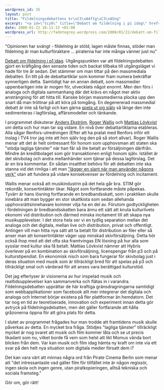 ```yaml
--- 
wordpress_id: 35
layout: post
title: "Fildelningsdebattens kr\xC3\xA4ftg\xC3\xA5ng"
excerpt: "<a id=\"tcz6\" title=\"Debatt om fildelning i p1 idag\" href=\"http://www.sr.se/cgi-bin/P1/program/index.asp?programID=3048\">Debatt om fildelning i p1 idag</a>. Utg\xC3\xA5ngspunkten var att fildelningsdebatten gjort en kr\xC3\xA4ftg\xC3\xA5ng den senaste tiden och backat tillbaka till utg\xC3\xA5ngsl\xC3\xA4get vi hade f\xC3\xB6r tre \xC3\xA5r sedan. Det st\xC3\xA4mmer om man tittar p\xC3\xA5 den massmediala debatten. En titt p\xC3\xA5 de debattartiklar som kommer fram numera bekr\xC3\xA4ftar synnerligen detta. Samtidigt har en annan debatt, som massmedier uppenbarligen inte \xC3\xA4r mogen f\xC3\xB6r, utvecklats n\xC3\xA5got enormt."
date: 2008-01-22 16:11:13 +01:00
wordpress_url: http://fadetogrey.wordpress.com/2008/01/22/debatt-om-fildelning-i-p1-idag-utgan/
---
```

"Opinionen har svängt - fildelning är stöld, lagen måste finnas, stöder man fildelning är man kulturföraktare ... piraterna har inte många vänner just nu"

<a id="tcz6" title="Debatt om fildelning i p1 idag" href="http://www.sr.se/cgi-bin/P1/program/index.asp?programID=3048">Debatt om fildelning i p1 idag</a>. Utgångspunkten var att fildelningsdebatten gjort en kräftgång den senaste tiden och backat tillbaka till utgångsläget vi hade för tre år sedan. Det stämmer om man tittar på den massmediala debatten. En titt på de debattartiklar som kommer fram numera bekräftar synnerligen detta. Samtidigt har en annan debatt, som massmedier uppenbarligen inte är mogen för, utvecklats något enormt. Men den förs i analoga och digitala sammanhang där det krävs en något mer aktiv ansträngning för att hitta till. Kanske början massmedierna plocka upp den snart då man tröttnar på att köra på tomgång. En degenererad massmedial debatt är inte så farligt och kan gärna <a href="http://copyriot.se/2008/01/16/prognos-for-expressens-piratdebatt/">spela ut sig själv</a> så länge den inte sedimenteras i lagförslag, affärsmodeller och tänkande.

I programmet diskuterar <a id="cf0-" title="Anders Ekström" href="http://fadetogrey.wordpress.com/2008/01/11/tillbaka-till-fildelningsdebatten/">Anders Ekström</a>, <a id="b_64" title="Roger Wallis" href="http://internetworld.idg.se/2.1006/1.53756">Roger Wallis</a> och <a id="l" title="Mattias Lövqvist" href="http://www.hybrism.com">Mattias Lövkvist</a> om detta och hur man tar sig vidare. En nivå över debattartiklarna etableras. Alla sågar Renfors-utredningen (Efter att ha pratat med Renfors inför ett inslag i TV4 tror jag inte att hon själv tog den på så stort allvar). Roger Wallis menar att det är helt ointressant för honom som upphovsman att staten ska "stödja lagliga tjänster" när han får så lite betalt av försäljningen därifrån. Mindre än kreditbolaget som gör transaktionen enligt honom själv. Istället är det skivbolag och andra mellanhänder som tjänar på dessa lagförslag. Det är en bra kommentar. En sådan insatthet behövs för att debatten inte ska stanna vid det rimliga i att man <a id="oimx" href="http://fadetogrey.wordpress.com/2008/01/11/tillbaka-till-fildelningsdebatten/">"lägger en slant när man använder någons verk"</a> utan att fundera på vidare konsekvenser av fördelning och incitament.

Wallis menar också att musikindustrin på det hela går bra. STIM gör rekordår, konsertintäkter ökar. Något som fortfarande måste påpekas. Tyvärr är hans lösning fortfarande en bredbandsskatt, som i praktiken skulle innebära att man bygger en stor skattkista som sedan allehanda upphovsrättsinnehavare kommer vilja ha en del av. Förutom godtyckligheten i fördelningen är bredbandsskatten bara ännu ett sätt att knuta kulturlivets ekonomi vid distribution och därmed minska incitament till att skapa nya musikupplevelser. I det stora hela ser vi en tydlig separation mellan det analoga och det digitala, mellan live och distribution, privat och offentligt. Antingen vill man hitta nya sätt att ta betalt för distribution av filer eller så anser man att konsertintäkter väger upp minskad skivförsäljning. Detta hör också ihop med att det ofta ska framtvingas EN lösning på hur alla som sysslar med kultur ska få betalt. Mattias Lövkvist nämner att Hybris överlever på en kombination av skivförsäljning, licenspengar från p3 och på kulturstipendiat. En ekonomisk nisch som bara fungerar för skivbolag just i deras situation med musik som är tillräckligt bred för att spelas på p3 och tillräckligt smal och värderad för att anses vara berättigad kulturstöd.

Det jag efterlyser är visionerna av hur inspelad musik och realtidsupplevelser kan sammanverka och flätas in i varandra. Fildelningsdebatten upprättar de här kraftiga gränsdragningarna samtidigt som webbapplikationer som facebook allt mer integrerar det digitala och analoga och Internet börjar existera på fler plattformar än hemdatorn. Det tar nog en tid av teoretiserade, innovation och experiment innan detta gör avtryck på fildelningsdebatten, men det gäller fortfarande att hålla gråzonerna öppna för att göra plats för detta.

I slutet av programmet frågades hur man trodde att framtidens musik skulle påverkas av detta. En mycket bra fråga. Stödjes "lagliga tjänster" tillräckligt mycket är nog svaret att musik och film kommer låta och se ut precis likadant som nu, vilket borde få vem som helst att likt Momus vända bort blicken från dem. Var kan musik och film idag hämta ny kraft om inte via ett svar på den helt nya situation som digitala medier försatt dem i?

Det kan vara värt att minnas några ord från Pirate Cinema Berlin som menar att "det intressantaste vad gäller film för tillfället inte är någon regissör, ingen skola och ingen genre, utan piratkopieringen, alltså tekniska och sociala framsteg."

Gör om, gör rätt!

<object width="425" height="355"><param name="movie" value="http://www.youtube.com/v/CXTPDs1f0g8&hl=en"></param><param name="wmode" value="transparent"></param><embed src="http://www.youtube.com/v/CXTPDs1f0g8&hl=en" type="application/x-shockwave-flash" wmode="transparent" width="425" height="355"></embed></object>
